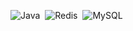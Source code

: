 ![Java](https://img.shields.io/badge/java-%23ED8B00.svg?style=for-the-badge&logo=java&logoColor=white)&nbsp;
![Redis](https://img.shields.io/badge/redis-%23DD0031.svg?style=for-the-badge&logo=redis&logoColor=white)&nbsp;
![MySQL](https://img.shields.io/badge/mysql-%23DD0031.svg?style=for-the-badge&logo=mysql&logoColor=white)&nbsp;
